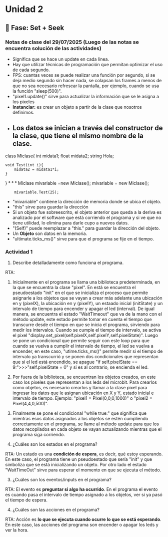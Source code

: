 # Unidad 2

## 🔎 Fase: Set + Seek

### Notas de clase del 29/07/2025 (Luego de las notas se encuentra solución de las actividades)

- Significa que se hace un update en cada línea.
- Hay que utilizar técnicas de programación que permitan optimizar el uso de cada segundo.
- FPS: cuantas veces se puede realizar una función por segundo, si se deja medio segundo sin hacer nada, se colapsan los frames a menos de que no sea necesario refrescar la pantalla, por ejemplo, cuando se usa la función "sleep(500)".
- "pixel1.update()" sirve para actualizar la información que se le asigna a los pixeles
- **Instanciar:** es crear un objeto a partir de la clase que nosotros definimos.
- Los datos se inician a través del constructor de la clase, que tiene el mismo nombre de la clase.
  -
class Miclase{
    int midata1;
    float midata2;
    string Hola;

  
    void Test(int i){
        midata2 = midata1*i;
    }

}
°
°
°
Miclase mivariable =new Miclase();
mivariable = new Miclase();

        mivariable.Test(25);

        

- "mivariable" contiene la dirección de memoria donde se ubica el objeto.
- "this" sirve para guardar la dirección
- Si un objeto fue sobreescrito, el objeto anterior que queda a la deriva es analizado por el software que está corriendo el programa y si ve que no tiene utilidad, lo elimina para darle cupo a nuevos datos.
- "(Self)" puede reemplazar a "this." para guardar la dirección del objeto.
- Un **Objeto** son datos en la memoria.
- "ultimate.ticks_ms()" sirve para que el programa se fije en el tiempo.



### Actividad 1

1. Describe detalladamente como funciona el programa.

RTA: 

  1. Inicialmente en el programa se llama una biblioteca predeterminada, en la que se encuentra la clase "pixel". En está se encuentra el pseudoestado "init" en el que se inicializa el proceso que permite asignarle a los objetos que se vayan a crear más adelante una ubicación en y (pixelX), la ubicación en y (pixelY), un estaado inicial (initState) y un intervalo de tiempo para encender y apagar el led (interval). De igual manera, se encuentra el estado "WaitTimeout" que va de la mano con el método update, este estado permite tomar en cuenta el tiempo que transcurre desde el tiempo en que se inicia el programa, sirviendo para medir los intervalos. Cuando se cumple el tiempo de intervalo, se activa el pixel "display.set_pixel(self.pixelX,self.pixelY,self.pixelState)". Luego se pone un condicional que permite seguir con este loop para que cuando se vuelva a cumplir el intervalo de tiempo, el led se vuelva a encender, en este caso, "utime.ticks_ms()" permite medir si el tiempo de intervalo ya transcurrió y se ponen dos condicionales que representan que si el led está encendido, se apague "if self.pixelState == 9:">>>"self.pixelState = 0" y si es al contrario, se encienda el led.

  2. Por fuera de la biblioteca, se encuentran los objetos creados, en este caso los pixeles que representan a los leds del microbit. Para crearlos como objetos, es necesario crearlos y llamar a la clase pixel para ingresar los datos que le asignan ubicación en X y Y, estado inicial e intervalo de tiempo. Ejemplo: "pixel1 = Pixel(0,0,0,1000)" o "pixel2 = Pixel(4,4,0,500)".

  3. Finalmente se pone el condicional "while true:" que significa que mientras esos datos asignados a los objetos se estén cumpliendo correctamente en el programa, se llame al método update para que los datos recopilados en cada objeto se vayan actualizando mientras que el programa siga corriendo.


4. ¿Cuáles son los estados en el programa?

RTA: Un estado es una **condición de espera**, es decir, qué estoy esperando. En este caso, el programa tiene un pseudoestado que sería "init" y que simboliza que se está inicializando un objeto. Por otro lado el estado "WaitTimeOut" sirve para esperar el momento en que se ejecuta el método.

3. ¿Cuáles son los eventos/inputs en el programa?

RTA: El evento es **preguntar si algo ha ocurrido**. En el programa el evento es cuando pasa el intervalo de tiempo asignado a los objetos, ver si ya pasó el tiempo de espera.

4. ¿Cuáles son las acciones en el programa?

RTA: Acción es **lo que se ejecuta cuando ocurre lo que se está esperando**. En este caso, las acciones del programa son encender o apagar los leds y ver la hora.
